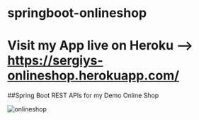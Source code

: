 # springboot-onlineshop

# Visit my App live on Heroku --> https://sergiys-onlineshop.herokuapp.com/

##Spring Boot REST APIs for my Demo Online Shop

![onlineshop](https://user-images.githubusercontent.com/64901418/179367831-f47ada21-abac-4237-8c56-0a0c2c1a85e6.png)
